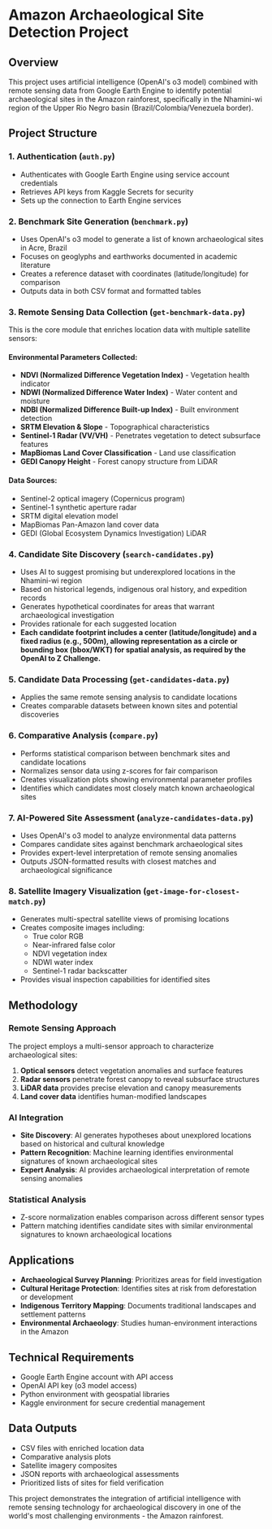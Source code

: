 # Amazon Archaeological Site Detection Project

## Overview
This project uses artificial intelligence (OpenAI's o3 model) combined with remote sensing data from Google Earth Engine to identify potential archaeological sites in the Amazon rainforest, specifically in the Nhamini-wi region of the Upper Rio Negro basin (Brazil/Colombia/Venezuela border).

## Project Structure

### 1. Authentication (`auth.py`)
- Authenticates with Google Earth Engine using service account credentials
- Retrieves API keys from Kaggle Secrets for security
- Sets up the connection to Earth Engine services

### 2. Benchmark Site Generation (`benchmark.py`)
- Uses OpenAI's o3 model to generate a list of known archaeological sites in Acre, Brazil
- Focuses on geoglyphs and earthworks documented in academic literature
- Creates a reference dataset with coordinates (latitude/longitude) for comparison
- Outputs data in both CSV format and formatted tables

### 3. Remote Sensing Data Collection (`get-benchmark-data.py`)
This is the core module that enriches location data with multiple satellite sensors:

#### Environmental Parameters Collected:
- **NDVI (Normalized Difference Vegetation Index)** - Vegetation health indicator
- **NDWI (Normalized Difference Water Index)** - Water content and moisture
- **NDBI (Normalized Difference Built-up Index)** - Built environment detection
- **SRTM Elevation & Slope** - Topographical characteristics
- **Sentinel-1 Radar (VV/VH)** - Penetrates vegetation to detect subsurface features
- **MapBiomas Land Cover Classification** - Land use classification
- **GEDI Canopy Height** - Forest canopy structure from LiDAR

#### Data Sources:
- Sentinel-2 optical imagery (Copernicus program)
- Sentinel-1 synthetic aperture radar
- SRTM digital elevation model
- MapBiomas Pan-Amazon land cover data
- GEDI (Global Ecosystem Dynamics Investigation) LiDAR


### 4. Candidate Site Discovery (`search-candidates.py`)
- Uses AI to suggest promising but underexplored locations in the Nhamini-wi region
- Based on historical legends, indigenous oral history, and expedition records
- Generates hypothetical coordinates for areas that warrant archaeological investigation
- Provides rationale for each suggested location
- **Each candidate footprint includes a center (latitude/longitude) and a fixed radius (e.g., 500m), allowing representation as a circle or bounding box (bbox/WKT) for spatial analysis, as required by the OpenAI to Z Challenge.**

### 5. Candidate Data Processing (`get-candidates-data.py`)
- Applies the same remote sensing analysis to candidate locations
- Creates comparable datasets between known sites and potential discoveries

### 6. Comparative Analysis (`compare.py`)
- Performs statistical comparison between benchmark sites and candidate locations
- Normalizes sensor data using z-scores for fair comparison
- Creates visualization plots showing environmental parameter profiles
- Identifies which candidates most closely match known archaeological sites

### 7. AI-Powered Site Assessment (`analyze-candidates-data.py`)
- Uses OpenAI's o3 model to analyze environmental data patterns
- Compares candidate sites against benchmark archaeological sites
- Provides expert-level interpretation of remote sensing anomalies
- Outputs JSON-formatted results with closest matches and archaeological significance

### 8. Satellite Imagery Visualization (`get-image-for-closest-match.py`)
- Generates multi-spectral satellite views of promising locations
- Creates composite images including:
  - True color RGB
  - Near-infrared false color
  - NDVI vegetation index
  - NDWI water index
  - Sentinel-1 radar backscatter
- Provides visual inspection capabilities for identified sites

## Methodology

### Remote Sensing Approach
The project employs a multi-sensor approach to characterize archaeological sites:
1. **Optical sensors** detect vegetation anomalies and surface features
2. **Radar sensors** penetrate forest canopy to reveal subsurface structures
3. **LiDAR data** provides precise elevation and canopy measurements
4. **Land cover data** identifies human-modified landscapes

### AI Integration
- **Site Discovery**: AI generates hypotheses about unexplored locations based on historical and cultural knowledge
- **Pattern Recognition**: Machine learning identifies environmental signatures of known archaeological sites
- **Expert Analysis**: AI provides archaeological interpretation of remote sensing anomalies

### Statistical Analysis
- Z-score normalization enables comparison across different sensor types
- Pattern matching identifies candidate sites with similar environmental signatures to known archaeological locations

## Applications
- **Archaeological Survey Planning**: Prioritizes areas for field investigation
- **Cultural Heritage Protection**: Identifies sites at risk from deforestation or development
- **Indigenous Territory Mapping**: Documents traditional landscapes and settlement patterns
- **Environmental Archaeology**: Studies human-environment interactions in the Amazon

## Technical Requirements
- Google Earth Engine account with API access
- OpenAI API key (o3 model access)
- Python environment with geospatial libraries
- Kaggle environment for secure credential management

## Data Outputs
- CSV files with enriched location data
- Comparative analysis plots
- Satellite imagery composites
- JSON reports with archaeological assessments
- Prioritized lists of sites for field verification

This project demonstrates the integration of artificial intelligence with remote sensing technology for archaeological discovery in one of the world's most challenging environments - the Amazon rainforest.